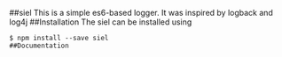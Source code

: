 ##siel
This is a simple es6-based logger. It was inspired by logback and log4j
##Installation
The siel can be installed using
```
$ npm install --save siel
##Documentation
